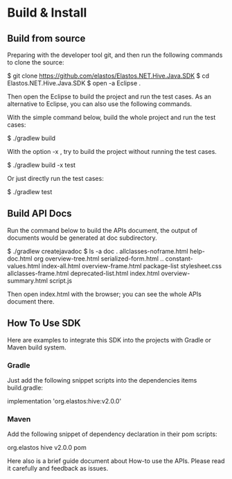 # Build & Install

## Build from source

Preparing with the developer tool git, and then run the following commands to clone the source:

$ git clone https://github.com/elastos/Elastos.NET.Hive.Java.SDK
$ cd Elastos.NET.Hive.Java.SDK
$ open -a Eclipse .

Then open the Eclipse to build the project and run the test cases. As an alternative to Eclipse, you can also use the following commands.

With the simple command below, build the whole project and run the test cases:

$ ./gradlew build

With the option -x , try to build the project without running the test cases.

$ ./gradlew build -x test

Or just directly run the test cases:

$ ./gradlew test

## Build API Docs

Run the command below to build the APIs document, the output of documents would be generated at doc subdirectory.

$ ./gradlew createjavadoc
$ ls -a doc
.	allclasses-noframe.html	help-doc.html org	overview-tree.html	serialized-form.html
..	constant-values.html	index-all.html overview-frame.html	package-list		stylesheet.css
allclasses-frame.html	deprecated-list.html index.html overview-summary.html	script.js

Then open index.html with the browser; you can see the whole APIs document there.
## How To Use SDK

Here are examples to integrate this SDK into the projects with Gradle or Maven build system.
### Gradle

Just add the following snippet scripts into the dependencies items build.gradle:

implementation 'org.elastos:hive:v2.0.0'

### Maven

Add the following snippet of dependency declaration in their pom scripts:

<dependency>
	<groupId>org.elastos</groupId>
	<artifactId>hive</artifactId>
	<version>v2.0.0</version>
	<type>pom</type>
</dependency>

Here also is a brief guide document about How-to use the APIs. Please read it carefully and feedback as issues.
